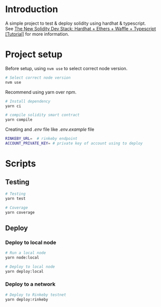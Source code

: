 # Introduction
A simple project to test & deploy solidity using hardhat & typescript.  
See [The New Solidity Dev Stack: Hardhat + Ethers + Waffle + Typescript [Tutorial]](https://rahulsethuram.medium.com/the-new-solidity-dev-stack-buidler-ethers-waffle-typescript-tutorial-f07917de48ae) for more information.

# Project setup
Before setup, using `nvm use` to select correct node version.
```bash
# Select correct node version
nvm use
```
Recommend using yarn over npm.

```bash
# Install dependency
yarn ci

# compile solidity smart contract
yarn compile
```
Creating and *.env* file like *.env.example* file
```bash
RINKEBY_URL=  # rinkeby endpoint
ACCOUNT_PRIVATE_KEY= # private key of account using to deploy
```

# Scripts
## Testing
```bash
# Testing
yarn test

# Coverage
yarn coverage
```

## Deploy
### Deploy to local node
```bash
# Run a local node
yarn node:local

# Deploy to local node
yarn deploy:local
```

### Deploy to a network
```bash
# Deploy to Rinkeby testnet
yarn deploy:rinkeby
```